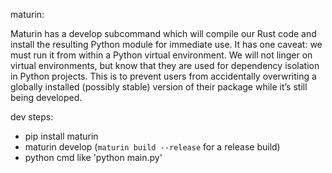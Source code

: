 
maturin:

Maturin has a develop subcommand which will compile our Rust code and install the
resulting Python module for immediate use. It has one caveat: we must run it from within a
Python virtual environment. We will not linger on virtual environments, but know that they
are used for dependency isolation in Python projects. This is to prevent users from
accidentally overwriting a globally installed (possibly stable) version of their package while
it’s still being developed.

dev steps:
- pip install maturin
- maturin develop (`maturin build --release` for a release build)
- python cmd like 'python main.py'
